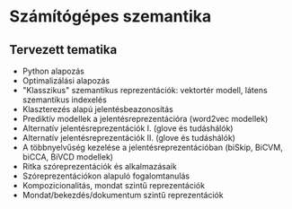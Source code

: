 # Számítógépes szemantika

## Tervezett tematika
* Python alapozás
* Optimalizálási alapozás
* "Klasszikus" szemantikus reprezentációk: vektortér modell, látens szemantikus indexelés
* Klaszterezés alapú jelentésbeazonosítás
* Prediktív modellek a jelentésreprezentációra (word2vec modellek)
* Alternatív jelentésreprezentációk I. (glove és tudáshálók)
* Alternatív jelentésreprezentációk II. (glove és tudáshálók)
* A többnyelvűség kezelése a jelentésreprezentációban (biSkip, BiCVM, biCCA, BiVCD modellek)
* Ritka szóreprezentációk és alkalmazásaik
* Szóreprezentációkon alapuló fogalomtanulás
* Kompozicionalitás, mondat szintű reprezentációk
* Mondat/bekezdés/dokumentum szintű reprezentációk 
